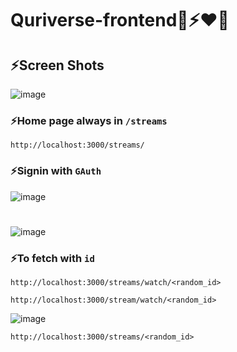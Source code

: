 # Quriverse-frontend🚀⚡❤️‍🔥

## ⚡Screen Shots
![image](https://user-images.githubusercontent.com/70385414/187011185-42d2a923-112f-4990-bdf8-7f5e5054180c.png)

### ⚡Home page always in `/streams`
```
http://localhost:3000/streams/
```

### ⚡Signin with `GAuth`
![image](https://user-images.githubusercontent.com/70385414/187011243-858364b6-bfda-4d3e-86cc-4258035712b0.png)
#
![image](https://user-images.githubusercontent.com/70385414/187011251-c1bed0fb-e009-4af1-9aa4-c36e3616601c.png)


### ⚡To fetch with `id`
```
http://localhost:3000/streams/watch/<random_id>
```
```
http://localhost:3000/stream/watch/<random_id>
```
![image](https://user-images.githubusercontent.com/70385414/187011376-d043973c-e82f-4f96-b0a3-17f03425a29f.png)

```
http://localhost:3000/streams/<random_id>
```
